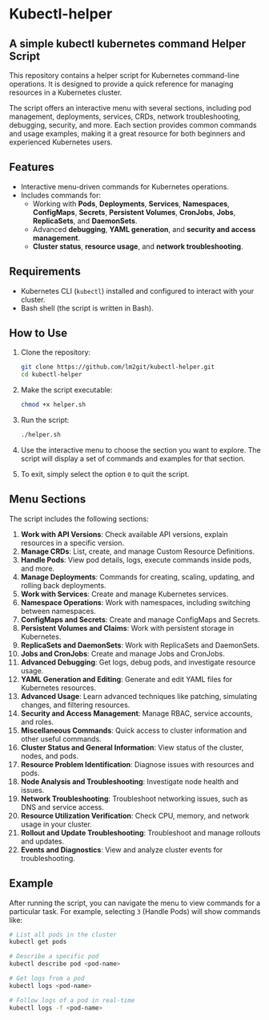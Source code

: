 # Kubectl-helper 
## A simple kubectl kubernetes command Helper Script

This repository contains a helper script for Kubernetes command-line operations. It is designed to provide a quick reference for managing resources in a Kubernetes cluster.

The script offers an interactive menu with several sections, including pod management, deployments, services, CRDs, network troubleshooting, debugging, security, and more. Each section provides common commands and usage examples, making it a great resource for both beginners and experienced Kubernetes users.

## Features

- Interactive menu-driven commands for Kubernetes operations.
- Includes commands for:
  - Working with **Pods**, **Deployments**, **Services**, **Namespaces**, **ConfigMaps**, **Secrets**, **Persistent Volumes**, **CronJobs**, **Jobs**, **ReplicaSets**, and **DaemonSets**.
  - Advanced **debugging**, **YAML generation**, and **security and access management**.
  - **Cluster status**, **resource usage**, and **network troubleshooting**.

  
## Requirements

- Kubernetes CLI (`kubectl`) installed and configured to interact with your cluster.
- Bash shell (the script is written in Bash).
  
## How to Use

1. Clone the repository:
    ```bash
    git clone https://github.com/lm2git/kubectl-helper.git
    cd kubectl-helper
    ```

2. Make the script executable:
    ```bash
    chmod +x helper.sh
    ```

3. Run the script:
    ```bash
    ./helper.sh
    ```

4. Use the interactive menu to choose the section you want to explore. The script will display a set of commands and examples for that section.

5. To exit, simply select the option `0` to quit the script.

## Menu Sections

The script includes the following sections:

1. **Work with API Versions**: Check available API versions, explain resources in a specific version.
2. **Manage CRDs**: List, create, and manage Custom Resource Definitions.
3. **Handle Pods**: View pod details, logs, execute commands inside pods, and more.
4. **Manage Deployments**: Commands for creating, scaling, updating, and rolling back deployments.
5. **Work with Services**: Create and manage Kubernetes services.
6. **Namespace Operations**: Work with namespaces, including switching between namespaces.
7. **ConfigMaps and Secrets**: Create and manage ConfigMaps and Secrets.
8. **Persistent Volumes and Claims**: Work with persistent storage in Kubernetes.
9. **ReplicaSets and DaemonSets**: Work with ReplicaSets and DaemonSets.
10. **Jobs and CronJobs**: Create and manage Jobs and CronJobs.
11. **Advanced Debugging**: Get logs, debug pods, and investigate resource usage.
12. **YAML Generation and Editing**: Generate and edit YAML files for Kubernetes resources.
13. **Advanced Usage**: Learn advanced techniques like patching, simulating changes, and filtering resources.
14. **Security and Access Management**: Manage RBAC, service accounts, and roles.
15. **Miscellaneous Commands**: Quick access to cluster information and other useful commands.
16. **Cluster Status and General Information**: View status of the cluster, nodes, and pods.
17. **Resource Problem Identification**: Diagnose issues with resources and pods.
18. **Node Analysis and Troubleshooting**: Investigate node health and issues.
19. **Network Troubleshooting**: Troubleshoot networking issues, such as DNS and service access.
20. **Resource Utilization Verification**: Check CPU, memory, and network usage in your cluster.
21. **Rollout and Update Troubleshooting**: Troubleshoot and manage rollouts and updates.
22. **Events and Diagnostics**: View and analyze cluster events for troubleshooting.

## Example

After running the script, you can navigate the menu to view commands for a particular task. For example, selecting `3` (Handle Pods) will show commands like:

```bash
# List all pods in the cluster
kubectl get pods

# Describe a specific pod
kubectl describe pod <pod-name>

# Get logs from a pod
kubectl logs <pod-name>

# Follow logs of a pod in real-time
kubectl logs -f <pod-name>
```

